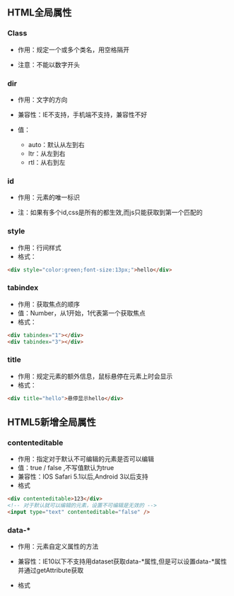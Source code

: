 ## HTML全局属性

### Class

* 作用：规定一个或多个类名，用空格隔开

* 注意：不能以数字开头

### dir

* 作用：文字的方向

* 兼容性：IE不支持，手机端不支持，兼容性不好

* 值：

  * auto：默认从左到右  
  * ltr：从左到右  
  * rtl：从右到左

### id

* 作用：元素的唯一标识

* 注：如果有多个id,css是所有的都生效,而js只能获取到第一个匹配的

### style

* 作用：行间样式
* 格式：

```markdown
<div style="color:green;font-size:13px;">hello</div>
```

### tabindex

* 作用：获取焦点的顺序
* 值：Number，从1开始，1代表第一个获取焦点
* 格式：

```markdown
<div tabindex="1"></div>
<div tabindex="3"></div>
```

### title

* 作用：规定元素的额外信息，鼠标悬停在元素上时会显示
* 格式：

```markdown
<div title="hello">悬停显示hello</div>
```

## HTML5新增全局属性

### contenteditable

* 作用：指定对于默认不可编辑的元素是否可以编辑
* 值：true / false ,不写值默认为true
* 兼容性：IOS Safari 5.1以后,Android 3以后支持
* 格式

```markdown
<div contenteditable>123</div>
<!-- 对于默认就可以编辑的元素，设置不可编辑是无效的 -->
<input type="text" contenteditable="false" />
```

### data-\*

* 作用：元素自定义属性的方法

* 兼容性：IE10以下不支持用dataset获取data-\*属性,但是可以设置data-\*属性并通过getAttribute获取
* 格式





